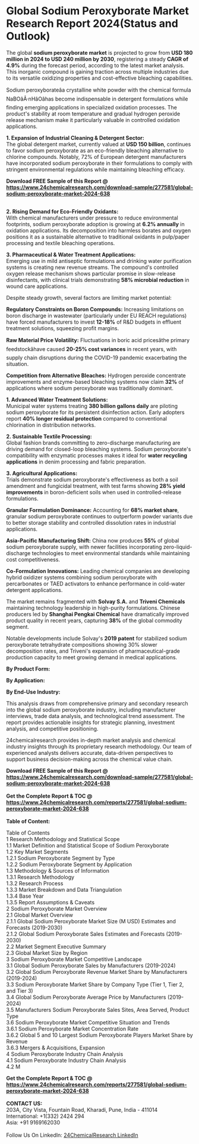 <h1>Global Sodium Peroxyborate Market Research Report 2024(Status and Outlook)</h1><p>The global <strong>sodium peroxyborate market</strong> is projected to grow from <strong>USD 180 million in 2024 to USD 240 million by 2030</strong>, registering a steady <strong>CAGR of 4.9%</strong> during the forecast period, according to the latest market analysis. This inorganic compound is gaining traction across multiple industries due to its versatile oxidizing properties and cost-effective bleaching capabilities.</p><p>Sodium peroxyborateâa crystalline white powder with the chemical formula NaBOâÂ·nHâOâhas become indispensable in detergent formulations while finding emerging applications in specialized oxidation processes. The product's stability at room temperature and gradual hydrogen peroxide release mechanism make it particularly valuable in controlled oxidation applications.</p><p><strong>1. Expansion of Industrial Cleaning &amp; Detergent Sector:</strong><br>
The global detergent market, currently valued at <strong>USD 150 billion</strong>, continues to favor sodium peroxyborate as an eco-friendly bleaching alternative to chlorine compounds. Notably, 72% of European detergent manufacturers have incorporated sodium peroxyborate in their formulations to comply with stringent environmental regulations while maintaining bleaching efficacy.</p><div><b>Download FREE Sample of this Report @ 
            <a href="https://www.24chemicalresearch.com/download-sample/277581/global-sodium-peroxyborate-market-2024-638">
            https://www.24chemicalresearch.com/download-sample/277581/global-sodium-peroxyborate-market-2024-638</a></b></div><br><p><strong>2. Rising Demand for Eco-Friendly Oxidants:</strong><br>
With chemical manufacturers under pressure to reduce environmental footprints, sodium peroxyborate adoption is growing at <strong>6.2% annually</strong> in oxidation applications. Its decomposition into harmless borates and oxygen positions it as a sustainable alternative to traditional oxidants in pulp/paper processing and textile bleaching operations.</p><p><strong>3. Pharmaceutical &amp; Water Treatment Applications:</strong><br>
Emerging use in mild antiseptic formulations and drinking water purification systems is creating new revenue streams. The compound's controlled oxygen release mechanism shows particular promise in slow-release disinfectants, with clinical trials demonstrating <strong>58% microbial reduction</strong> in wound care applications.</p><p>Despite steady growth, several factors are limiting market potential:</p><p><strong>Regulatory Constraints on Boron Compounds:</strong> Increasing limitations on boron discharge in wastewater (particularly under EU REACH regulations) have forced manufacturers to invest <strong>12-18%</strong> of R&amp;D budgets in effluent treatment solutions, squeezing profit margins.</p><p><strong>Raw Material Price Volatility:</strong> Fluctuations in boric acid pricesâthe primary feedstockâhave caused <strong>20-25% cost variances</strong> in recent years, with supply chain disruptions during the COVID-19 pandemic exacerbating the situation.</p><p><strong>Competition from Alternative Bleaches:</strong> Hydrogen peroxide concentrate improvements and enzyme-based bleaching systems now claim <strong>32%</strong> of applications where sodium peroxyborate was traditionally dominant.</p><p><strong>1. Advanced Water Treatment Solutions:</strong><br>
Municipal water systems treating <strong>380 billion gallons daily</strong> are piloting sodium peroxyborate for its persistent disinfection action. Early adopters report <strong>40% longer residual protection</strong> compared to conventional chlorination in distribution networks.</p><p><strong>2. Sustainable Textile Processing:</strong><br>
Global fashion brands committing to zero-discharge manufacturing are driving demand for closed-loop bleaching systems. Sodium peroxyborate's compatibility with enzymatic processes makes it ideal for <strong>water recycling applications</strong> in denim processing and fabric preparation.</p><p><strong>3. Agricultural Applications:</strong><br>
Trials demonstrate sodium peroxyborate's effectiveness as both a soil amendment and fungicidal treatment, with test farms showing <strong>28% yield improvements</strong> in boron-deficient soils when used in controlled-release formulations.</p><p><strong>Granular Formulation Dominance:</strong> Accounting for <strong>68% market share</strong>, granular sodium peroxyborate continues to outperform powder variants due to better storage stability and controlled dissolution rates in industrial applications.</p><p><strong>Asia-Pacific Manufacturing Shift:</strong> China now produces <strong>55%</strong> of global sodium peroxyborate supply, with newer facilities incorporating zero-liquid-discharge technologies to meet environmental standards while maintaining cost competitiveness.</p><p><strong>Co-Formulation Innovations:</strong> Leading chemical companies are developing hybrid oxidizer systems combining sodium peroxyborate with percarbonates or TAED activators to enhance performance in cold-water detergent applications.</p><p>The market remains fragmented with <strong>Solvay S.A.</strong> and <strong>Triveni Chemicals</strong> maintaining technology leadership in high-purity formulations. Chinese producers led by <strong>Shanghai Pengkai Chemical</strong> have dramatically improved product quality in recent years, capturing <strong>38%</strong> of the global commodity segment.</p><p>Notable developments include Solvay's <strong>2019 patent</strong> for stabilized sodium peroxyborate tetrahydrate compositions showing 30% slower decomposition rates, and Triveni's expansion of pharmaceutical-grade production capacity to meet growing demand in medical applications.</p><p><strong>By Product Form:</strong></p><p><strong>By Application:</strong></p><p><strong>By End-Use Industry:</strong></p><p>This analysis draws from comprehensive primary and secondary research into the global sodium peroxyborate industry, including manufacturer interviews, trade data analysis, and technological trend assessment. The report provides actionable insights for strategic planning, investment analysis, and competitive positioning.</p><p>24chemicalresearch provides in-depth market analysis and chemical industry insights through its proprietary research methodology. Our team of experienced analysts delivers accurate, data-driven perspectives to support business decision-making across the chemical value chain.</p><div><b>Download FREE Sample of this Report @ 
            <a href="https://www.24chemicalresearch.com/download-sample/277581/global-sodium-peroxyborate-market-2024-638">
            https://www.24chemicalresearch.com/download-sample/277581/global-sodium-peroxyborate-market-2024-638</a></b></div><br><div><b>Get the Complete Report & TOC @ 
            <a href="https://www.24chemicalresearch.com/reports/277581/global-sodium-peroxyborate-market-2024-638">
            https://www.24chemicalresearch.com/reports/277581/global-sodium-peroxyborate-market-2024-638</a></b></div><br>
            <b>Table of Content:</b><p>Table of Contents<br />
1 Research Methodology and Statistical Scope<br />
1.1 Market Definition and Statistical Scope of Sodium Peroxyborate<br />
1.2 Key Market Segments<br />
1.2.1 Sodium Peroxyborate Segment by Type<br />
1.2.2 Sodium Peroxyborate Segment by Application<br />
1.3 Methodology & Sources of Information<br />
1.3.1 Research Methodology<br />
1.3.2 Research Process<br />
1.3.3 Market Breakdown and Data Triangulation<br />
1.3.4 Base Year<br />
1.3.5 Report Assumptions & Caveats<br />
2 Sodium Peroxyborate Market Overview<br />
2.1 Global Market Overview<br />
2.1.1 Global Sodium Peroxyborate Market Size (M USD) Estimates and Forecasts (2019-2030)<br />
2.1.2 Global Sodium Peroxyborate Sales Estimates and Forecasts (2019-2030)<br />
2.2 Market Segment Executive Summary<br />
2.3 Global Market Size by Region<br />
3 Sodium Peroxyborate Market Competitive Landscape<br />
3.1 Global Sodium Peroxyborate Sales by Manufacturers (2019-2024)<br />
3.2 Global Sodium Peroxyborate Revenue Market Share by Manufacturers (2019-2024)<br />
3.3 Sodium Peroxyborate Market Share by Company Type (Tier 1, Tier 2, and Tier 3)<br />
3.4 Global Sodium Peroxyborate Average Price by Manufacturers (2019-2024)<br />
3.5 Manufacturers Sodium Peroxyborate Sales Sites, Area Served, Product Type<br />
3.6 Sodium Peroxyborate Market Competitive Situation and Trends<br />
3.6.1 Sodium Peroxyborate Market Concentration Rate<br />
3.6.2 Global 5 and 10 Largest Sodium Peroxyborate Players Market Share by Revenue<br />
3.6.3 Mergers & Acquisitions, Expansion<br />
4 Sodium Peroxyborate Industry Chain Analysis<br />
4.1 Sodium Peroxyborate Industry Chain Analysis<br />
4.2 M</p><div><b>Get the Complete Report & TOC @ 
            <a href="https://www.24chemicalresearch.com/reports/277581/global-sodium-peroxyborate-market-2024-638">
            https://www.24chemicalresearch.com/reports/277581/global-sodium-peroxyborate-market-2024-638</a></b></div><br><b>CONTACT US:</b><br>
            203A, City Vista, Fountain Road, Kharadi, Pune, India - 411014<br>
            International: +1(332) 2424 294<br>
            Asia: +91 9169162030 <br><br>
            Follow Us On LinkedIn: <a href="https://www.linkedin.com/company/24chemicalresearch/">24ChemicalResearch LinkedIn</a>